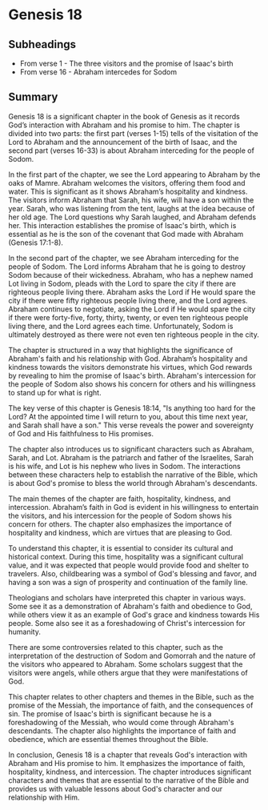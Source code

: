 # Genesis 18

## Subheadings

* From verse 1 - The three visitors and the promise of Isaac's birth
* From verse 16 - Abraham intercedes for Sodom

## Summary

Genesis 18 is a significant chapter in the book of Genesis as it records God’s interaction with Abraham and his promise to him. The chapter is divided into two parts: the first part (verses 1-15) tells of the visitation of the Lord to Abraham and the announcement of the birth of Isaac, and the second part (verses 16-33) is about Abraham interceding for the people of Sodom.

In the first part of the chapter, we see the Lord appearing to Abraham by the oaks of Mamre. Abraham welcomes the visitors, offering them food and water. This is significant as it shows Abraham’s hospitality and kindness. The visitors inform Abraham that Sarah, his wife, will have a son within the year. Sarah, who was listening from the tent, laughs at the idea because of her old age. The Lord questions why Sarah laughed, and Abraham defends her. This interaction establishes the promise of Isaac's birth, which is essential as he is the son of the covenant that God made with Abraham (Genesis 17:1-8).

In the second part of the chapter, we see Abraham interceding for the people of Sodom. The Lord informs Abraham that he is going to destroy Sodom because of their wickedness. Abraham, who has a nephew named Lot living in Sodom, pleads with the Lord to spare the city if there are righteous people living there. Abraham asks the Lord if He would spare the city if there were fifty righteous people living there, and the Lord agrees. Abraham continues to negotiate, asking the Lord if He would spare the city if there were forty-five, forty, thirty, twenty, or even ten righteous people living there, and the Lord agrees each time. Unfortunately, Sodom is ultimately destroyed as there were not even ten righteous people in the city.

The chapter is structured in a way that highlights the significance of Abraham's faith and his relationship with God. Abraham’s hospitality and kindness towards the visitors demonstrate his virtues, which God rewards by revealing to him the promise of Isaac's birth. Abraham's intercession for the people of Sodom also shows his concern for others and his willingness to stand up for what is right.

The key verse of this chapter is Genesis 18:14, "Is anything too hard for the Lord? At the appointed time I will return to you, about this time next year, and Sarah shall have a son." This verse reveals the power and sovereignty of God and His faithfulness to His promises.

The chapter also introduces us to significant characters such as Abraham, Sarah, and Lot. Abraham is the patriarch and father of the Israelites, Sarah is his wife, and Lot is his nephew who lives in Sodom. The interactions between these characters help to establish the narrative of the Bible, which is about God's promise to bless the world through Abraham's descendants.

The main themes of the chapter are faith, hospitality, kindness, and intercession. Abraham’s faith in God is evident in his willingness to entertain the visitors, and his intercession for the people of Sodom shows his concern for others. The chapter also emphasizes the importance of hospitality and kindness, which are virtues that are pleasing to God.

To understand this chapter, it is essential to consider its cultural and historical context. During this time, hospitality was a significant cultural value, and it was expected that people would provide food and shelter to travelers. Also, childbearing was a symbol of God's blessing and favor, and having a son was a sign of prosperity and continuation of the family line.

Theologians and scholars have interpreted this chapter in various ways. Some see it as a demonstration of Abraham's faith and obedience to God, while others view it as an example of God's grace and kindness towards His people. Some also see it as a foreshadowing of Christ's intercession for humanity.

There are some controversies related to this chapter, such as the interpretation of the destruction of Sodom and Gomorrah and the nature of the visitors who appeared to Abraham. Some scholars suggest that the visitors were angels, while others argue that they were manifestations of God.

This chapter relates to other chapters and themes in the Bible, such as the promise of the Messiah, the importance of faith, and the consequences of sin. The promise of Isaac's birth is significant because he is a foreshadowing of the Messiah, who would come through Abraham's descendants. The chapter also highlights the importance of faith and obedience, which are essential themes throughout the Bible.

In conclusion, Genesis 18 is a chapter that reveals God's interaction with Abraham and His promise to him. It emphasizes the importance of faith, hospitality, kindness, and intercession. The chapter introduces significant characters and themes that are essential to the narrative of the Bible and provides us with valuable lessons about God's character and our relationship with Him.
